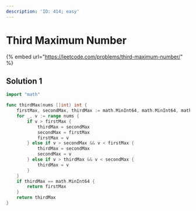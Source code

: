 ```yaml
---
description: 'ID: 414; easy'
---
```


# Third Maximum Number

{% embed url="https://leetcode.com/problems/third-maximum-number/" %}

## Solution 1

```go
import "math"

func thirdMax(nums []int) int {
    firstMax, secondMax, thirdMax := math.MinInt64, math.MinInt64, math.MinInt64
    for _, v := range nums {
        if v > firstMax {
            thirdMax = secondMax
            secondMax = firstMax
            firstMax = v
        } else if v > secondMax && v < firstMax {
            thirdMax = secondMax
            secondMax = v
        } else if v > thirdMax && v < secondMax {
            thirdMax = v
        }
    }
    if thirdMax == math.MinInt64 {
        return firstMax
    }
    return thirdMax
}
```

